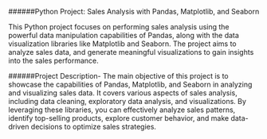 ######Python Project: Sales Analysis with Pandas, Matplotlib, and Seaborn

This Python project focuses on performing sales analysis using the powerful data manipulation capabilities of Pandas, along with the data visualization libraries like Matplotlib and Seaborn. The project aims to analyze sales data, and generate meaningful visualizations to gain insights into the sales performance.

######Project Description-
The main objective of this project is to showcase the capabilities of Pandas, Matplotlib, and Seaborn in analyzing and visualizing sales data. It covers various aspects of sales analysis, including data cleaning, exploratory data analysis, and visualizations. By leveraging these libraries, you can effectively analyze sales patterns, identify top-selling products, explore customer behavior, and make data-driven decisions to optimize sales strategies.
